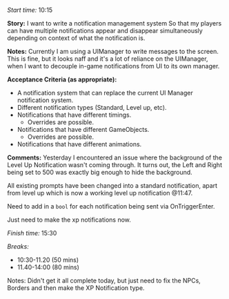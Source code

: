 *Start time:* 10:15

**Story:** 
I want to write a notification management system
So that my players can have multiple notifications appear and disappear simultaneously depending on context of what the notification is.

**Notes:**
Currently I am using a UIManager to write messages to the screen. This is fine, but it looks naff and it's a lot of reliance on the UIManager, when I want to decouple in-game notifications from UI to its own manager.

**Acceptance Criteria (as appropriate):**
- A notification system that can replace the current UI Manager notification system.
- Different notification types (Standard, Level up, etc).
- Notifications that have different timings.
	- Overrides are possible.
- Notifications that have different GameObjects.
	- Overrides are possible.
- Notifications that have different animations.

**Comments:**
Yesterday I encountered an issue where the background of the Level Up Notification wasn't coming through. It turns out, the Left and Right being set to 500 was exactly big enough to hide the background.

All existing prompts have been changed into a standard notification, apart from level up which is now a working level up notification @11:47.

Need to add in a `bool` for each notification being sent via OnTriggerEnter.

Just need to make the xp notifications now.

*Finish time:* 15:30

*Breaks:*
- 10:30-11.20 (50 mins)
- 11.40-14:00 (80 mins)

Notes:
Didn't get it all complete today, but just need to fix the NPCs, Borders and then make the XP Notification type.